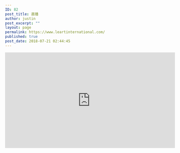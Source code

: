 ```yaml
---
ID: 82
post_title: 直播
author: justin
post_excerpt: ""
layout: page
permalink: https://www.leartinternational.com/
published: true
post_date: 2018-07-21 02:44:45
---
```

<div class="video-container" align="center"></div>
<iframe style="border: none; overflow: hidden;" src="https://www.facebook.com/plugins/video.php?href=https%3A%2F%2Fwww.facebook.com%2Fleartpass%2Fvideos%2F623787747982339%2F&amp;show_text=0&amp;width=560" width="560" height="315" frameborder="0" scrolling="no" allowfullscreen="allowfullscreen"></iframe>
